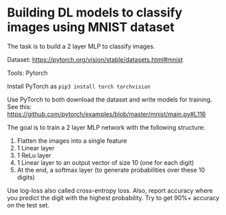# Building DL models to classify images using MNIST dataset

The task is to build a 2 layer MLP to classify images.  

Dataset: https://pytorch.org/vision/stable/datasets.html#mnist

Tools: Pytorch 

Install PyTorch as `pip3 install torch torchvision`

Use PyTorch to both download the dataset and write models for training. See this: https://github.com/pytorch/examples/blob/master/mnist/main.py#L116

The goal is to train a 2 layer MLP network with the following structure:

1. Flatten the images into a single feature
2. 1 Linear layer
3. 1 ReLu layer
4. 1 Linear layer to an output vector of size 10 (one for each digit)
5. At the end, a softmax layer (to generate probabilities over these 10 digits)

Use log-loss also called cross-entropy loss. Also, report accuracy where you predict the digit with the highest probability. Try to get 90%+ accuracy on the test set.

